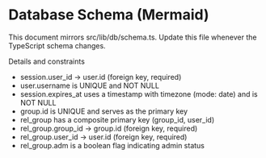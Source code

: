 # Database Schema (Mermaid)

This document mirrors src/lib/db/schema.ts. Update this file whenever the TypeScript schema changes.



Details and constraints

- session.user_id → user.id (foreign key, required)
- user.username is UNIQUE and NOT NULL
- session.expires_at uses a timestamp with timezone (mode: date) and is NOT NULL
- group.id is UNIQUE and serves as the primary key
- rel_group has a composite primary key (group_id, user_id)
- rel_group.group_id → group.id (foreign key, required)
- rel_group.user_id → user.id (foreign key, required)
- rel_group.adm is a boolean flag indicating admin status

